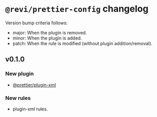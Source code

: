 # `@revi/prettier-config` changelog

Version bump criteria follows:

- major: When the plugin is removed.
- minor: When the plugin is added.
- patch: When the rule is modified (without plugin addition/removal).

## v0.1.0

### New plugin

- [@prettier/plugin-xml](https://github.com/prettier/plugin-xml)

### New rules

- plugin-xml rules.
